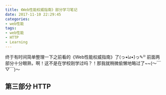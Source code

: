 ```yaml
---
title: 《Web性能权威指南》部分学习笔记
date: 2017-11-10 22:29:45
categories:
- web性能
tags:
- web性能
- HTTP
- Learning
---
```


终于有时间简单整理一下之前看的《Web性能权威指南》了(っ•̀ω•́)っ✎⁾⁾
前面两部分十分眼熟，啊！这不是在学校刚学过吗？！那我就稍微偷懒地略过了~~(～￣▽￣)～

## 第三部分 HTTP





